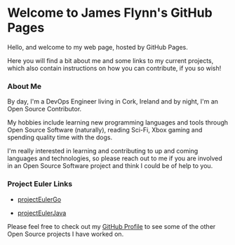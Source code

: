 # Welcome to James Flynn's GitHub Pages

Hello, and welcome to my web page, hosted by GitHub Pages.

Here you will find a bit about me and some links to my current projects, which also contain instructions on how you can contribute, if you so wish!

### About Me

By day, I'm a DevOps Engineer living in Cork, Ireland and by night, I'm an Open Source Contributor.

My hobbies include learning new programming languages and tools through Open Source Software (naturally), reading Sci-Fi, Xbox gaming and spending quality time with the dogs.

I'm really interested in learning and contributing to up and coming languages and technologies, so please reach out to me if you are involved in an Open Source Software project and think I could be of help to you.

### Project Euler Links

- [projectEulerGo](https://james-flynn-ie.github.io/projectEulerGo)

- [projectEulerJava](https://james-flynn-ie.github.io/projectEulerJava)

Please feel free to check out my [GitHub Profile](https://github.com/james-flynn-ie) to see some of the other Open Source projects I have worked on.
